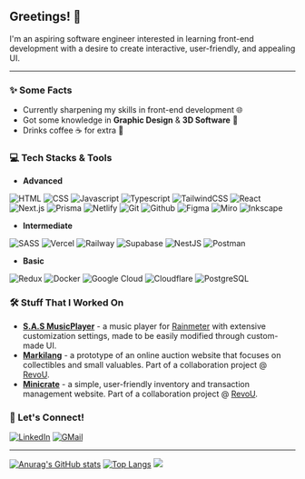 ## Greetings! 👋

I'm an aspiring software engineer interested in learning front-end development with a desire to create interactive, user-friendly, and appealing UI.

---

### ✨ Some Facts

- Currently sharpening my skills in front-end development 🌐
- Got some knowledge in **Graphic Design** & **3D Software** 🎨
- Drinks coffee ☕ for extra 💪

### 💻 Tech Stacks & Tools

- **Advanced**

![HTML](https://img.shields.io/badge/html-E34F26?style=for-the-badge&logo=html5&logoColor=white)
![CSS](https://img.shields.io/badge/css-1572B6?style=for-the-badge&logo=css3&logoColor=white)
![Javascript](https://img.shields.io/badge/javascript-F7DF1E?style=for-the-badge&logo=javascript&logoColor=black)
![Typescript](https://img.shields.io/badge/typescript-3178C6?style=for-the-badge&logo=typescript&logoColor=white)
![TailwindCSS](https://img.shields.io/badge/tailwindcss-06B6D4?style=for-the-badge&logo=tailwindcss&logoColor=white)
![React](https://img.shields.io/badge/react-61DAFB?style=for-the-badge&logo=react&logoColor=black)
![Next.js](https://img.shields.io/badge/nextjs-000000?style=for-the-badge&logo=nextdotjs&logoColor=white)
![Prisma](https://img.shields.io/badge/prisma-2D3748?style=for-the-badge&logo=prisma&logoColor=white)
![Netlify](https://img.shields.io/badge/netlify-00C7B7?style=for-the-badge&logo=netlify&logoColor=white)
![Git](https://img.shields.io/badge/git-F05032?style=for-the-badge&logo=git&logoColor=white)
![Github](https://img.shields.io/badge/github-181717?style=for-the-badge&logo=github&logoColor=white)
![Figma](https://img.shields.io/badge/figma-F24E1E?style=for-the-badge&logo=figma&logoColor=white)
![Miro](https://img.shields.io/badge/miro-050038?style=for-the-badge&logo=miro&logoColor=white)
![Inkscape](https://img.shields.io/badge/inkscape-000000?style=for-the-badge&logo=inkscape&logoColor=white)

- **Intermediate**

![SASS](https://img.shields.io/badge/sass-CC6699?style=for-the-badge&logo=sass&logoColor=white)
![Vercel](https://img.shields.io/badge/vercel-000000?style=for-the-badge&logo=vercel)
![Railway](https://img.shields.io/badge/railway-0B0D0E?style=for-the-badge&logo=railway)
![Supabase](https://img.shields.io/badge/supabase-3FCF8E?style=for-the-badge&logo=supabase&logoColor=white)
![NestJS](https://img.shields.io/badge/nestjs-E0234E?style=for-the-badge&logo=nestjs&logoColor=white)
![Postman](https://img.shields.io/badge/postman-FF6C37?style=for-the-badge&logo=postman&logoColor=white)

- **Basic**

![Redux](https://img.shields.io/badge/redux-764ABC?style=for-the-badge&logo=redux&logoColor=white)
![Docker](https://img.shields.io/badge/docker-2496ED?style=for-the-badge&logo=docker&logoColor=white)
![Google Cloud](https://img.shields.io/badge/google_cloud-4285F4?style=for-the-badge&logo=googlecloud&logoColor=white)
![Cloudflare](https://img.shields.io/badge/cloudflare-F38020?style=for-the-badge&logo=cloudflare&logoColor=white)
![PostgreSQL](https://img.shields.io/badge/postgresql-4169E1?style=for-the-badge&logo=postgresql&logoColor=white)

### 🛠️ Stuff That I Worked On

- [**S.A.S MusicPlayer**](https://github.com/DerianMelvin/SASMusicPlayer) - a music player for [Rainmeter](https://www.rainmeter.net/) with extensive customization settings, made to be easily modified through custom-made UI.
- [**Markilang**](https://www.markilang.online/) - a prototype of an online auction website that focuses on collectibles and small valuables. Part of a collaboration project @ [RevoU](https://revou.co/).
- [**Minicrate**](https://minicrate-project.vercel.app/) - a simple, user-friendly inventory and transaction management website. Part of a collaboration project @ [RevoU](https://revou.co/).

### 🤝 Let's Connect!

[![LinkedIn](https://img.shields.io/badge/linkedin-0A66C2?style=for-the-badge&logo=linkedin&logoColor=white)](https://www.linkedin.com/in/derian-melvin/)
[![GMail](https://img.shields.io/badge/gmail-EA4335?style=for-the-badge&logo=gmail&logoColor=white)](mailto:derianmelvin88@gmail.com)

---

[![Anurag's GitHub stats](https://github-readme-stats.vercel.app/api?username=DerianMelvin&custom_title=Github%20Stats&show_icons=true&show_owner=true&theme=tokyonight&bg_color=00000000&line_height=30)](https://github.com/DerianMelvin/DerianMelvin)
[![Top Langs](https://github-readme-stats.vercel.app/api/top-langs/?username=DerianMelvin&layout=donut&theme=tokyonight&bg_color=00000000&langs_count=5&size_weight=0.5&count_weight=0.5)](https://github.com/DerianMelvin/DerianMelvin)
![](https://github-readme-streak-stats.herokuapp.com/?user=DerianMelvin&theme=tokyonight&&background=00000000&hide_current_streak=true)<br/>
